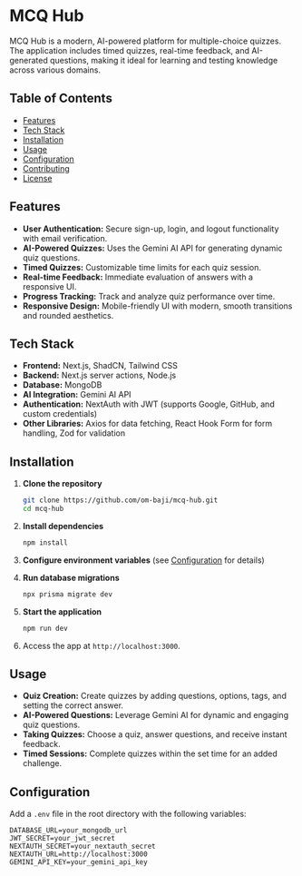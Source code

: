 # MCQ Hub

MCQ Hub is a modern, AI-powered platform for multiple-choice quizzes. The application includes timed quizzes, real-time feedback, and AI-generated questions, making it ideal for learning and testing knowledge across various domains.

## Table of Contents

- [Features](#features)
- [Tech Stack](#tech-stack)
- [Installation](#installation)
- [Usage](#usage)
- [Configuration](#configuration)
- [Contributing](#contributing)
- [License](#license)

## Features

- **User Authentication:** Secure sign-up, login, and logout functionality with email verification.
- **AI-Powered Quizzes:** Uses the Gemini AI API for generating dynamic quiz questions.
- **Timed Quizzes:** Customizable time limits for each quiz session.
- **Real-time Feedback:** Immediate evaluation of answers with a responsive UI.
- **Progress Tracking:** Track and analyze quiz performance over time.
- **Responsive Design:** Mobile-friendly UI with modern, smooth transitions and rounded aesthetics.

## Tech Stack

- **Frontend:** Next.js, ShadCN, Tailwind CSS
- **Backend:** Next.js server actions, Node.js
- **Database:** MongoDB
- **AI Integration:** Gemini AI API
- **Authentication:** NextAuth with JWT (supports Google, GitHub, and custom credentials)
- **Other Libraries:** Axios for data fetching, React Hook Form for form handling, Zod for validation

## Installation

1. **Clone the repository**
    ```bash
    git clone https://github.com/om-baji/mcq-hub.git
    cd mcq-hub
    ```

2. **Install dependencies**
    ```bash
    npm install
    ```

3. **Configure environment variables** (see [Configuration](#configuration) for details)

4. **Run database migrations**
    ```bash
    npx prisma migrate dev
    ```

5. **Start the application**
    ```bash
    npm run dev
    ```

6. Access the app at `http://localhost:3000`.

## Usage

- **Quiz Creation:** Create quizzes by adding questions, options, tags, and setting the correct answer.
- **AI-Powered Questions:** Leverage Gemini AI for dynamic and engaging quiz questions.
- **Taking Quizzes:** Choose a quiz, answer questions, and receive instant feedback.
- **Timed Sessions:** Complete quizzes within the set time for an added challenge.
  
## Configuration

Add a `.env` file in the root directory with the following variables:

```plaintext
DATABASE_URL=your_mongodb_url
JWT_SECRET=your_jwt_secret
NEXTAUTH_SECRET=your_nextauth_secret
NEXTAUTH_URL=http://localhost:3000
GEMINI_API_KEY=your_gemini_api_key
```